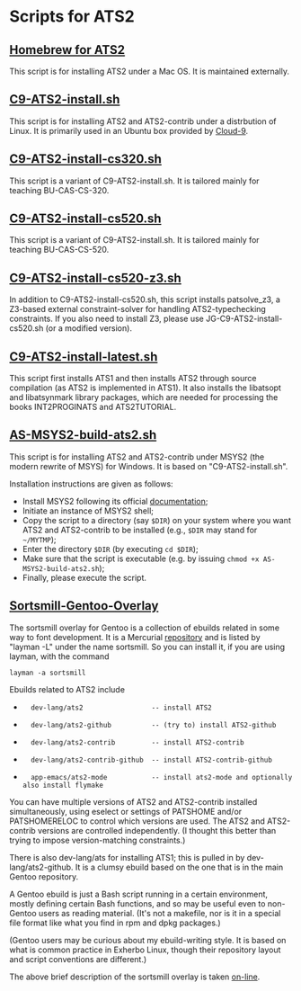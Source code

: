 # Scripts for ATS2

## [Homebrew for ATS2](https://github.com/Homebrew/homebrew-core/blob/master/Formula/ats2-postiats.rb)

This script is for installing ATS2 under a Mac OS. It is maintained externally.

## [C9-ATS2-install.sh](http://ats-lang.github.io/SCRIPT/C9-ATS2-install.sh)

This script is for installing ATS2 and ATS2-contrib under a
distrbution of Linux. It is primarily used in an Ubuntu box
provided by [Cloud-9](http://c9.io).

## [C9-ATS2-install-cs320.sh](http://ats-lang.github.io/SCRIPT/C9-ATS2-install-cs320.sh)

This script is a variant of C9-ATS2-install.sh. It is tailored
mainly for teaching BU-CAS-CS-320.

## [C9-ATS2-install-cs520.sh](http://ats-lang.github.io/SCRIPT/C9-ATS2-install-cs520.sh)

This script is a variant of C9-ATS2-install.sh. It is tailored
mainly for teaching BU-CAS-CS-520.

## [C9-ATS2-install-cs520-z3.sh](http://ats-lang.github.io/SCRIPT/C9-ATS2-install-cs520-z3.sh)

In addition to C9-ATS2-install-cs520.sh, this script installs
patsolve_z3, a Z3-based external constraint-solver for handling
ATS2-typechecking constraints.  If you also need to install Z3, please
use JG-C9-ATS2-install-cs520.sh (or a modified version).

## [C9-ATS2-install-latest.sh](http://ats-lang.github.io/SCRIPT/C9-ATS2-install-latest.sh)

This script first installs ATS1 and then installs ATS2 through source
compilation (as ATS2 is implemented in ATS1). It also installs
the libatsopt and libatsynmark library packages, which are needed for
processing the books INT2PROGINATS and ATS2TUTORIAL.

## [AS-MSYS2-build-ats2.sh](http://ats-lang.github.io/SCRIPT/AS-MSYS2-build-ats2.sh)

This script is for installing ATS2 and ATS2-contrib under MSYS2 (the modern rewrite of MSYS)
for Windows. It is based on "C9-ATS2-install.sh".

Installation instructions are given as follows:

*    Install MSYS2 following its official [documentation](http://msys2.github.io/);
*    Initiate an instance of MSYS2 shell;
*    Copy the script to a directory (say `$DIR`) on your system where you want ATS2 and ATS2-contrib
     to be installed (e.g., `$DIR` may stand for `~/MYTMP`);
*    Enter the directory `$DIR` (by executing `cd $DIR`);
*    Make sure that the script is executable (e.g. by issuing `chmod +x AS-MSYS2-build-ats2.sh`);
*    Finally, please execute the script.

## [Sortsmill-Gentoo-Overlay](https://bitbucket.org/sortsmill/sortsmill-gentoo-overlay)

The sortsmill overlay for Gentoo is a collection of ebuilds related in
some way to font development. It is a Mercurial
[repository](https://bitbucket.org/sortsmill/sortsmill-gentoo-overlay) and
is listed by "layman -L" under the name sortsmill. So you can install it,
if you are using layman, with the command

	layman -a sortsmill

Ebuilds related to ATS2 include

*       dev-lang/ats2                 -- install ATS2
*       dev-lang/ats2-github          -- (try to) install ATS2-github
*       dev-lang/ats2-contrib         -- install ATS2-contrib
*       dev-lang/ats2-contrib-github  -- install ATS2-contrib-github
*       app-emacs/ats2-mode           -- install ats2-mode and optionally also install flymake

You can have multiple versions of ATS2 and ATS2-contrib installed
simultaneously, using eselect or settings of PATSHOME and/or PATSHOMERELOC
to control which versions are used. The ATS2 and ATS2-contrib versions are
controlled independently. (I thought this better than trying to impose
version-matching constraints.)

There is also dev-lang/ats for installing ATS1; this is pulled in by
dev-lang/ats2-github. It is a clumsy ebuild based on the one that is in the
main Gentoo repository.

A Gentoo ebuild is just a Bash script running in a certain environment,
mostly defining certain Bash functions, and so may be useful even to
non-Gentoo users as reading material. (It's not a makefile, nor is it in a
special file format like what you find in rpm and dpkg packages.)

(Gentoo users may be curious about my ebuild-writing style. It is based on
what is common practice in Exherbo Linux, though their repository layout
and script conventions are different.)

The above brief description of the sortsmill overlay is taken
[on-line](https://groups.google.com/forum/?fromgroups#!topic/ats-lang-users/Jj79enV9MpY).
